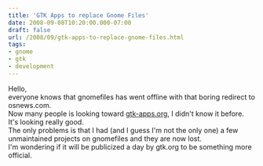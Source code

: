 ```yaml
---
title: 'GTK Apps to replace Gnome Files'
date: 2008-09-08T10:20:00.000-07:00
draft: false
url: /2008/09/gtk-apps-to-replace-gnome-files.html
tags: 
- gnome
- gtk
- development
---
```


Hello,  
everyone knows that gnomefiles has went offline with that boring redirect to osnews.com.  
Now many people is looking toward [gtk-apps.org](http://gtk-apps.org/), I didn't know it before. It's looking really good.  
The only problems is that I had (and I guess I'm not the only one) a few unmaintained projects on gnomefiles and they are now lost.  
I'm wondering if it will be publicized a day by gtk.org to be something more official.